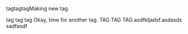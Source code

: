 tagtagtagMaking new tag.

tag tag tag Okay, time for another tag. TAG TAG TAG.asdfkljadsf.asdasds
sadfasdf
